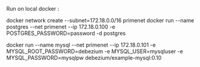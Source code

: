 
Run on local docker : 

docker network create --subnet=172.18.0.0/16 primenet
docker run --name postgres --net primenet --ip 172.18.0.100 -e POSTGRES_PASSWORD=password -d postgres

docker run --name mysql --net primenet --ip 172.18.0.101 -e MYSQL_ROOT_PASSWORD=debezium -e MYSQL_USER=mysqluser -e MYSQL_PASSWORD=mysqlpw debezium/example-mysql:0.10

